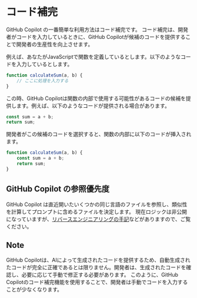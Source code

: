# コード補完

GitHub Copilot の一番簡単な利用方法はコード補完です。
コード補完は、開発者がコードを入力しているときに、GitHub Copilotが候補のコードを提供することで開発者の生産性を向上させます。

例えば、あなたがJavaScriptで関数を定義しているとします。以下のようなコードを入力しているとします。

```js
function calculateSum(a, b) {
    // ここに処理を入力する
}
```

この時、GitHub Copilotは関数の内部で使用する可能性があるコードの候補を提供します。例えば、以下のようなコードが提供される場合があります。

```js
const sum = a + b;
return sum;
```

開発者がこの候補のコードを選択すると、関数の内部に以下のコードが挿入されます。

```js
function calculateSum(a, b) {
    const sum = a + b;
    return sum;
}
```

## GitHub Copilot の参照優先度

GitHub Copilot は直近開いたいくつかの同じ言語のファイルを参照し、類似性を計算してプロンプトに含めるファイルを決定します。
現在ロジックは非公開になっていますが、<a href="https://thakkarparth007.github.io/GitHub Copilot-explorer/posts/GitHub Copilot-internals.html#how-is-the-prompt-prepared-a-code-walkthrough">リバースエンジニアリングの手記</a>などがありますので、ご覧ください。

## Note 

GitHub Copilotは、AIによって生成されたコードを提供するため、自動生成されたコードが完全に正確であるとは限りません。開発者は、生成されたコードを確認し、必要に応じて手動で修正する必要があります。
このように、GitHub Copilotのコード補完機能を使用することで、開発者は手動でコードを入力することが少なくなります。
